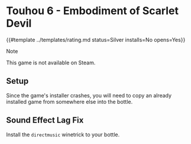 # Touhou 6 - Embodiment of Scarlet Devil
<!-- script:Aliases [
     "Touhou 6 Embodiment of Scarlet Devil",
     "Touhou 6"    
] -->

{{#template ../templates/rating.md status=Silver installs=No opens=Yes}}

> [!NOTE]
> This game is not available on Steam.

## Setup
Since the game's installer crashes, you will need to copy an already installed game from somewhere else into the bottle.

## Sound Effect Lag Fix

Install the `directmusic` winetrick to your bottle.

